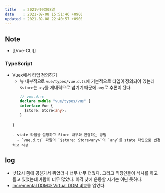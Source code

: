 ```yaml
---
title   : 2021년09월08일
date    : 2021-09-08 15:51:46 +0900
updated : 2021-09-08 22:40:57 +0900
---
```


## Note 
- [[Vue-CLI]]

### TypeScript
- Vuex에서 타입 정의하기
  - 뷰 내부적으로 `vue/types/vue.d.ts`에 기본적으로 타입이 정의되어 있는데 `$store`는 `any`를 제네릭으로 넘기기 때문에 `any`로 추론이 된다.  
	```typescript
	// vue.d.ts
	declare module "vue/types/vue" {
    interface Vue {
      $store: Store<any>;
    }
  }
	```
	- state 타입을 설정하고 Store 내부와 연결하는 방법
	  - `vue.d.ts` 파일의 `$store: Store<any>`의 `any`를 state 타입으로 변경하고 저장

## log
- 낮12시 쯤에 공원가서 뛰었더니 너무 너무 더웠다. 그리고 직장인들이 식사를 하고 돌고 있었는데 사람이 너무 많았다. 아직 낮에 운동할 시기는 아닌 듯하다. 
- [Incremental DOM과 Virtual DOM 비교](https://tir.netlify.app/Dev/incremental-vs-virtual-dom)를 읽었다.
